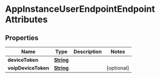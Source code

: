 

# AppInstanceUserEndpointEndpointAttributes


## Properties

| Name | Type | Description | Notes |
|------------ | ------------- | ------------- | -------------|
|**deviceToken** | [**String**](String.md) |  |  |
|**voipDeviceToken** | [**String**](String.md) |  |  [optional] |



